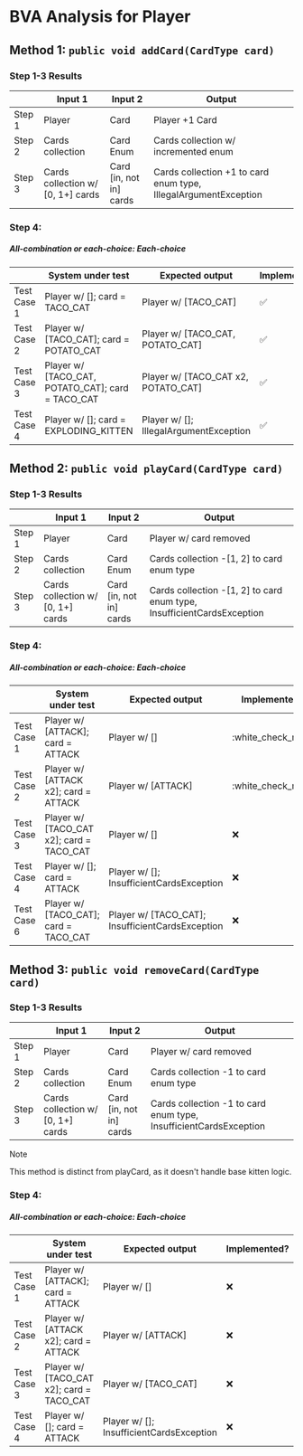 # BVA Analysis for Player

## Method 1: ```public void addCard(CardType card)```

### Step 1-3 Results
|        | Input 1                           | Input 2                 | Output                                                          |
|--------|-----------------------------------|-------------------------|-----------------------------------------------------------------|
| Step 1 | Player                            | Card                    | Player +1 Card                                                  |
| Step 2 | Cards collection                  | Card Enum               | Cards collection w/ incremented enum                            |
| Step 3 | Cards collection w/ [0, 1+] cards | Card [in, not in] cards | Cards collection +1 to card enum type, IllegalArgumentException |

### Step 4:
##### All-combination or each-choice: Each-choice
|             | System under test                                 | Expected output                        | Implemented?       |
|-------------|---------------------------------------------------|----------------------------------------|--------------------|
| Test Case 1 | Player w/ []; card = TACO_CAT                     | Player w/ [TACO_CAT]                   | :white_check_mark: |
| Test Case 2 | Player w/ [TACO_CAT]; card = POTATO_CAT           | Player w/ [TACO_CAT, POTATO_CAT]       | :white_check_mark: |
| Test Case 3 | Player w/ [TACO_CAT, POTATO_CAT]; card = TACO_CAT | Player w/ [TACO_CAT x2, POTATO_CAT]    | :white_check_mark: |
| Test Case 4 | Player w/ []; card = EXPLODING_KITTEN             | Player w/ []; IllegalArgumentException | :white_check_mark: |


## Method 2: ```public void playCard(CardType card)```

### Step 1-3 Results
|        | Input 1                           | Input 2                 | Output                                                                 |
|--------|-----------------------------------|-------------------------|------------------------------------------------------------------------|
| Step 1 | Player                            | Card                    | Player w/ card removed                                                 |
| Step 2 | Cards collection                  | Card Enum               | Cards collection -[1, 2] to card enum type                             |
| Step 3 | Cards collection w/ [0, 1+] cards | Card [in, not in] cards | Cards collection -[1, 2] to card enum type, InsufficientCardsException |

### Step 4:
##### All-combination or each-choice: Each-choice
|             | System under test                        | Expected output                                  | Implemented?      |
|-------------|------------------------------------------|--------------------------------------------------|-------------------|
| Test Case 1 | Player w/ [ATTACK]; card = ATTACK        | Player w/ []                                     | :white_check_mark |
| Test Case 2 | Player w/ [ATTACK x2]; card = ATTACK     | Player w/ [ATTACK]                               | :white_check_mark |
| Test Case 3 | Player w/ [TACO_CAT x2]; card = TACO_CAT | Player w/ []                                     | :x:               |
| Test Case 4 | Player w/ []; card = ATTACK              | Player w/ []; InsufficientCardsException         | :x:               |
| Test Case 6 | Player w/ [TACO_CAT]; card = TACO_CAT    | Player w/ [TACO_CAT]; InsufficientCardsException | :x:               |


## Method 3: ```public void removeCard(CardType card)```

### Step 1-3 Results
|        | Input 1                           | Input 2                 | Output                                                            |
|--------|-----------------------------------|-------------------------|-------------------------------------------------------------------|
| Step 1 | Player                            | Card                    | Player w/ card removed                                            |
| Step 2 | Cards collection                  | Card Enum               | Cards collection -1 to card enum type                             |
| Step 3 | Cards collection w/ [0, 1+] cards | Card [in, not in] cards | Cards collection -1 to card enum type, InsufficientCardsException |

> [!NOTE]
> This method is distinct from playCard, as it doesn't handle base kitten logic.

### Step 4:
##### All-combination or each-choice: Each-choice
|             | System under test                        | Expected output                          | Implemented? |
|-------------|------------------------------------------|------------------------------------------|--------------|
| Test Case 1 | Player w/ [ATTACK]; card = ATTACK        | Player w/ []                             | :x:          |
| Test Case 2 | Player w/ [ATTACK x2]; card = ATTACK     | Player w/ [ATTACK]                       | :x:          |
| Test Case 3 | Player w/ [TACO_CAT x2]; card = TACO_CAT | Player w/ [TACO_CAT]                     | :x:          |
| Test Case 4 | Player w/ []; card = ATTACK              | Player w/ []; InsufficientCardsException | :x:          |

